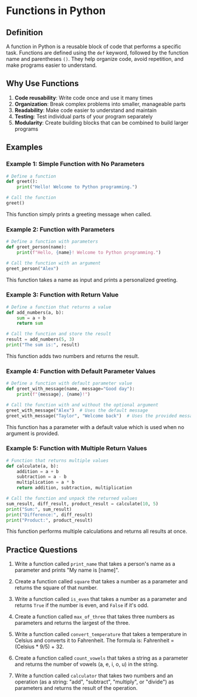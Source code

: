 # Functions in Python

## Definition
A function in Python is a reusable block of code that performs a specific task. Functions are defined using the `def` keyword, followed by the function name and parentheses `()`. They help organize code, avoid repetition, and make programs easier to understand.

## Why Use Functions
1. **Code reusability**: Write code once and use it many times
2. **Organization**: Break complex problems into smaller, manageable parts
3. **Readability**: Make code easier to understand and maintain
4. **Testing**: Test individual parts of your program separately
5. **Modularity**: Create building blocks that can be combined to build larger programs

## Examples

### Example 1: Simple Function with No Parameters
```python
# Define a function
def greet():
    print("Hello! Welcome to Python programming.")

# Call the function
greet()
```
This function simply prints a greeting message when called.

### Example 2: Function with Parameters
```python
# Define a function with parameters
def greet_person(name):
    print(f"Hello, {name}! Welcome to Python programming.")

# Call the function with an argument
greet_person("Alex")
```
This function takes a name as input and prints a personalized greeting.

### Example 3: Function with Return Value
```python
# Define a function that returns a value
def add_numbers(a, b):
    sum = a + b
    return sum

# Call the function and store the result
result = add_numbers(5, 3)
print("The sum is:", result)
```
This function adds two numbers and returns the result.

### Example 4: Function with Default Parameter Values
```python
# Define a function with default parameter value
def greet_with_message(name, message="Good day"):
    print(f"{message}, {name}!")

# Call the function with and without the optional argument
greet_with_message("Alex")  # Uses the default message
greet_with_message("Taylor", "Welcome back")  # Uses the provided message
```
This function has a parameter with a default value which is used when no argument is provided.

### Example 5: Function with Multiple Return Values
```python
# Function that returns multiple values
def calculate(a, b):
    addition = a + b
    subtraction = a - b
    multiplication = a * b
    return addition, subtraction, multiplication

# Call the function and unpack the returned values
sum_result, diff_result, product_result = calculate(10, 5)
print("Sum:", sum_result)
print("Difference:", diff_result)
print("Product:", product_result)
```
This function performs multiple calculations and returns all results at once.

## Practice Questions

1. Write a function called `print_name` that takes a person's name as a parameter and prints "My name is [name]".

2. Create a function called `square` that takes a number as a parameter and returns the square of that number.

3. Write a function called `is_even` that takes a number as a parameter and returns `True` if the number is even, and `False` if it's odd.

4. Create a function called `max_of_three` that takes three numbers as parameters and returns the largest of the three.

5. Write a function called `convert_temperature` that takes a temperature in Celsius and converts it to Fahrenheit. The formula is: Fahrenheit = (Celsius * 9/5) + 32.

6. Create a function called `count_vowels` that takes a string as a parameter and returns the number of vowels (a, e, i, o, u) in the string.

7. Write a function called `calculator` that takes two numbers and an operation (as a string: "add", "subtract", "multiply", or "divide") as parameters and returns the result of the operation.